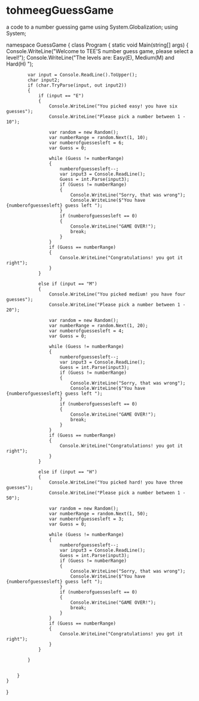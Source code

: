 # tohmeegGuessGame
a code to a number guessing game
using System.Globalization;
using System;

namespace GuessGame
{
    class Program
    {
        static void Main(string[] args)
        {
            Console.WriteLine("Welcome to TEE'S number guess game, please select a level!");
            Console.WriteLine("The levels are: Easy(E), Medium(M) and Hard(H) ");

            var input = Console.ReadLine().ToUpper();
            char input2;
            if (char.TryParse(input, out input2))
            {
                if (input == "E")
                {
                    Console.WriteLine("You picked easy! you have six guesses");
                    Console.WriteLine("Please pick a number between 1 - 10");
                    
                    var random = new Random();
                    var numberRange = random.Next(1, 10);
                    var numberofguessesleft = 6;
                    var Guess = 0;

                    while (Guess != numberRange)
                    {
                        numberofguessesleft--;
                        var input3 = Console.ReadLine();
                        Guess = int.Parse(input3);
                        if (Guess != numberRange)
                        {
                            Console.WriteLine("Sorry, that was wrong");
                            Console.WriteLine($"You have {numberofguessesleft} guess left ");
                        }
                        if (numberofguessesleft == 0)
                        {
                            Console.WriteLine("GAME OVER!");
                            break;
                        }
                    }
                    if (Guess == numberRange)
                    {
                        Console.WriteLine("Congratulations! you got it right");
                    }
                }

                else if (input == "M")
                {
                    Console.WriteLine("You picked medium! you have four guesses");
                    Console.WriteLine("Please pick a number between 1 - 20");
                    
                    var random = new Random();
                    var numberRange = random.Next(1, 20);
                    var numberofguessesleft = 4;
                    var Guess = 0;

                    while (Guess != numberRange)
                    {
                        numberofguessesleft--;
                        var input3 = Console.ReadLine();
                        Guess = int.Parse(input3);
                        if (Guess != numberRange)
                        {
                            Console.WriteLine("Sorry, that was wrong");
                            Console.WriteLine($"You have {numberofguessesleft} guess left ");
                        }
                        if (numberofguessesleft == 0)
                        {
                            Console.WriteLine("GAME OVER!");
                            break;
                        }
                    }
                    if (Guess == numberRange)
                    {
                        Console.WriteLine("Congratulations! you got it right");
                    }
                }

                else if (input == "H")
                {
                    Console.WriteLine("You picked hard! you have three guesses");
                    Console.WriteLine("Please pick a number between 1 - 50");
                    
                    var random = new Random();
                    var numberRange = random.Next(1, 50);
                    var numberofguessesleft = 3;
                    var Guess = 0;

                    while (Guess != numberRange)
                    {
                        numberofguessesleft--;
                        var input3 = Console.ReadLine();
                        Guess = int.Parse(input3);
                        if (Guess != numberRange)
                        {
                            Console.WriteLine("Sorry, that was wrong");
                            Console.WriteLine($"You have {numberofguessesleft} guess left ");
                        }
                        if (numberofguessesleft == 0)
                        {
                            Console.WriteLine("GAME OVER!");
                            break;
                        }
                    }
                    if (Guess == numberRange)
                    {
                        Console.WriteLine("Congratulations! you got it right");
                    }
                }

            }


        }
    }
}
